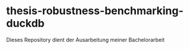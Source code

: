 # thesis-robustness-benchmarking-duckdb
Dieses Repository dient der Ausarbeitung meiner Bachelorarbeit


